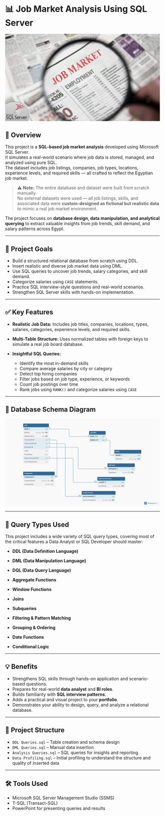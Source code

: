 # 📊 Job Market Analysis Using SQL Server

<p align="center">
  <img src="https://github.com/GeorgeHanyMilad/Job-Market-Analysis-Using-SQL-Server/blob/master/Job%20Market%20Image.jpg?raw=true" alt="Project Overview" width="700"/>
</p>

## 📌 Overview

This project is a **SQL-based job market analysis** developed using Microsoft SQL Server.  
It simulates a real-world scenario where job data is stored, managed, and analyzed using pure SQL.  
The dataset includes job listings, companies, job types, locations, experience levels, and required skills — all crafted to reflect the Egyptian job market.

> ⚠️ **Note:** The entire database and dataset were built from scratch manually.  
> No external datasets were used — all job listings, skills, and associated data were **custom-designed as fictional but realistic data** to mimic a real job market environment.

The project focuses on **database design, data manipulation, and analytical querying** to extract valuable insights from job trends, skill demand, and salary patterns across Egypt.

---

## 🎯 Project Goals

- Build a structured relational database from scratch using DDL.
- Insert realistic and diverse job market data using DML.
- Use SQL queries to uncover job trends, salary categories, and skill demand.
- Categorize salaries using `CASE` statements.
- Practice SQL interview-style questions and real-world scenarios.
- Strengthen SQL Server skills with hands-on implementation.

---

## ✅ Key Features

- **Realistic Job Data:** Includes job titles, companies, locations, types, salaries, categories, experience levels, and required skills.
- **Multi-Table Structure:** Uses normalized tables with foreign keys to simulate a real job board database.
- **Insightful SQL Queries:**
  
  - Identify the most in-demand skills  
  - Compare average salaries by city or category  
  - Detect top hiring companies  
  - Filter jobs based on job type, experience, or keywords  
  - Count job postings over time  
  - Rank jobs using `RANK()` and categorize salaries using `CASE`

---

## 📐 Database Schema Diagram

<p align="center">
  <img src="https://github.com/GeorgeHanyMilad/Job-Market-Analysis-Using-SQL-Server/blob/master/Database%20Schema%20Diagram.jpg?raw=true" alt="Database Diagram" width="800"/>
</p>

---

## 🧩 Query Types Used

This project includes a wide variety of SQL query types, covering most of the critical features a Data Analyst or SQL Developer should master:

- **DDL (Data Definition Language)**
  
- **DML (Data Manipulation Language)**

- **DQL (Data Query Language)**
  
- **Aggregate Functions**

- **Window Functions**

- **Joins**

- **Subqueries**

- **Filtering & Pattern Matching**

- **Grouping & Ordering**

- **Date Functions**

- **Conditional Logic**

---

## 💡 Benefits

- Strengthens SQL skills through hands-on application and scenario-based questions.
- Prepares for real-world **data analyst** and **BI roles**.
- Builds familiarity with **SQL interview patterns**.
- Adds a practical and visual project to your **portfolio**.
- Demonstrates your ability to design, query, and analyze a relational database.

---

## 📁 Project Structure

- `DDL Queries.sql` – Table creation and schema design  
- `DML Queries.sql` – Manual data insertion  
- `Analysis Queries.sql` – SQL queries for insights and reporting  
- `Data Profiling.sql` – Initial profiling to understand the structure and quality of inserted data

---

## 🛠️ Tools Used

- Microsoft SQL Server Management Studio (SSMS)  
- T-SQL (Transact-SQL)  
- PowerPoint for presenting queries and results
